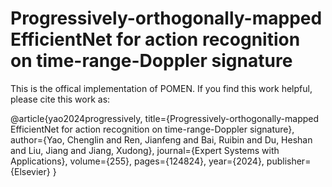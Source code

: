 # Progressively-orthogonally-mapped EfficientNet for action recognition on time-range-Doppler signature
This is the offical implementation of POMEN. If you find this work helpful, please cite this work as:

@article{yao2024progressively,
  title={Progressively-orthogonally-mapped EfficientNet for action recognition on time-range-Doppler signature},
  author={Yao, Chenglin and Ren, Jianfeng and Bai, Ruibin and Du, Heshan and Liu, Jiang and Jiang, Xudong},
  journal={Expert Systems with Applications},
  volume={255},
  pages={124824},
  year={2024},
  publisher={Elsevier}
}

